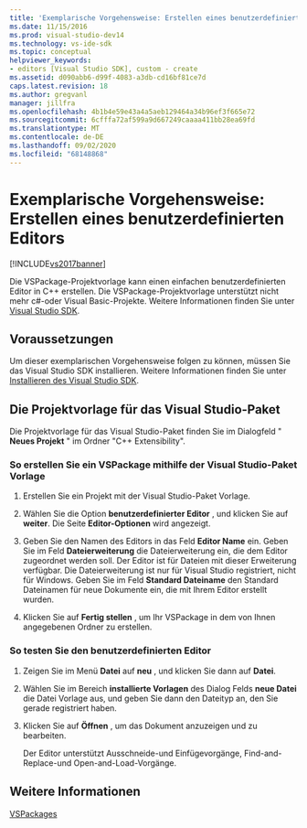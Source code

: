 ```yaml
---
title: 'Exemplarische Vorgehensweise: Erstellen eines benutzerdefinierten Editors | Microsoft-Dokumentation'
ms.date: 11/15/2016
ms.prod: visual-studio-dev14
ms.technology: vs-ide-sdk
ms.topic: conceptual
helpviewer_keywords:
- editors [Visual Studio SDK], custom - create
ms.assetid: d090abb6-d99f-4083-a3db-cd16bf81ce7d
caps.latest.revision: 18
ms.author: gregvanl
manager: jillfra
ms.openlocfilehash: 4b1b4e59e43a4a5aeb129464a34b96ef3f665e72
ms.sourcegitcommit: 6cfffa72af599a9d667249caaaa411bb28ea69fd
ms.translationtype: MT
ms.contentlocale: de-DE
ms.lasthandoff: 09/02/2020
ms.locfileid: "68148868"
---
```

# <a name="walkthrough-creating-a-custom-editor"></a>Exemplarische Vorgehensweise: Erstellen eines benutzerdefinierten Editors
[!INCLUDE[vs2017banner](../includes/vs2017banner.md)]

Die VSPackage-Projektvorlage kann einen einfachen benutzerdefinierten Editor in C++ erstellen.  Die VSPackage-Projektvorlage unterstützt nicht mehr c#-oder Visual Basic-Projekte. Weitere Informationen finden Sie unter [Visual Studio SDK](../extensibility/visual-studio-sdk.md).  
  
## <a name="prerequisites"></a>Voraussetzungen  
 Um dieser exemplarischen Vorgehensweise folgen zu können, müssen Sie das Visual Studio SDK installieren. Weitere Informationen finden Sie unter [Installieren des Visual Studio SDK](../extensibility/installing-the-visual-studio-sdk.md).  
  
## <a name="the-visual-studio-package-project-template"></a>Die Projektvorlage für das Visual Studio-Paket  
 Die Projektvorlage für das Visual Studio-Paket finden Sie im Dialogfeld " **Neues Projekt** " im Ordner "C++ Extensibility".  
  
### <a name="to-create-a-vspackage-using-the-visual-studio-package-template"></a>So erstellen Sie ein VSPackage mithilfe der Visual Studio-Paket Vorlage  
  
1. Erstellen Sie ein Projekt mit der Visual Studio-Paket Vorlage.  
  
2. Wählen Sie die Option **benutzerdefinierter Editor** , und klicken Sie auf **weiter**. Die Seite **Editor-Optionen** wird angezeigt.  
  
3. Geben Sie den Namen des Editors in das Feld **Editor Name** ein. Geben Sie im Feld **Dateierweiterung** die Dateierweiterung ein, die dem Editor zugeordnet werden soll. Der Editor ist für Dateien mit dieser Erweiterung verfügbar. Die Dateierweiterung ist nur für Visual Studio registriert, nicht für Windows. Geben Sie im Feld **Standard Dateiname** den Standard Dateinamen für neue Dokumente ein, die mit Ihrem Editor erstellt wurden.  
  
4. Klicken Sie auf **Fertig stellen** , um Ihr VSPackage in dem von Ihnen angegebenen Ordner zu erstellen.  
  
### <a name="to-test-your-custom-editor"></a>So testen Sie den benutzerdefinierten Editor  
  
1. Zeigen Sie im Menü **Datei** auf **neu** , und klicken Sie dann auf **Datei**.  
  
2. Wählen Sie im Bereich **installierte Vorlagen** des Dialog Felds **neue Datei** die Datei Vorlage aus, und geben Sie dann den Dateityp an, den Sie gerade registriert haben.  
  
3. Klicken Sie auf **Öffnen** , um das Dokument anzuzeigen und zu bearbeiten.  
  
     Der Editor unterstützt Ausschneide-und Einfügevorgänge, Find-and-Replace-und Open-and-Load-Vorgänge.  
  
## <a name="see-also"></a>Weitere Informationen  
 [VSPackages](../extensibility/internals/vspackages.md)
